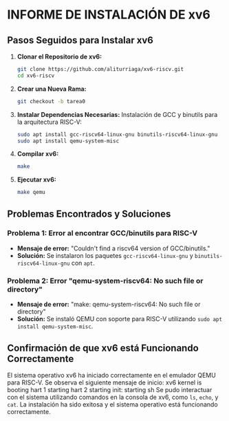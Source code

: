 # INFORME DE INSTALACIÓN DE xv6

## Pasos Seguidos para Instalar xv6

1. **Clonar el Repositorio de xv6:**
    ```bash
    git clone https://github.com/aliturriaga/xv6-riscv.git
    cd xv6-riscv
    ```

2. **Crear una Nueva Rama:**
    ```bash
    git checkout -b tarea0
    ```

3. **Instalar Dependencias Necesarias:**
    Instalación de GCC y binutils para la arquitectura RISC-V:
    ```bash
    sudo apt install gcc-riscv64-linux-gnu binutils-riscv64-linux-gnu
    sudo apt install qemu-system-misc
    ```

4. **Compilar xv6:**
    ```bash
    make
    ```

5. **Ejecutar xv6:**
    ```bash
    make qemu
    ```

## Problemas Encontrados y Soluciones

### Problema 1: Error al encontrar GCC/binutils para RISC-V
- **Mensaje de error:** "Couldn't find a riscv64 version of GCC/binutils."
- **Solución:** Se instalaron los paquetes `gcc-riscv64-linux-gnu` y `binutils-riscv64-linux-gnu` con `apt`.

### Problema 2: Error "qemu-system-riscv64: No such file or directory"
- **Mensaje de error:** "make: qemu-system-riscv64: No such file or directory"
- **Solución:** Se instaló QEMU con soporte para RISC-V utilizando `sudo apt install qemu-system-misc`.

## Confirmación de que xv6 está Funcionando Correctamente

El sistema operativo xv6 ha iniciado correctamente en el emulador QEMU para RISC-V. Se observa el siguiente mensaje de inicio:
xv6 kernel is booting hart 1 starting hart 2 starting init: starting sh
Se pudo interactuar con el sistema utilizando comandos en la consola de xv6, como `ls`, `echo`, y `cat`. La instalación ha sido exitosa y el sistema operativo está funcionando correctamente.
